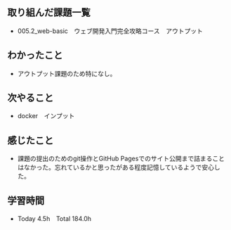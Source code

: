 ## 取り組んだ課題一覧  
- 005.2_web-basic　ウェブ開発入門完全攻略コース　アウトプット
## わかったこと
- アウトプット課題のため特になし。
## 次やること  
- docker　インプット
## 感じたこと  
- 課題の提出のためのgit操作とGitHub Pagesでのサイト公開まで詰まることはなかった。忘れているかと思ったがある程度記憶しているようで安心した。
## 学習時間  
- Today 4.5h　Total 184.0h
